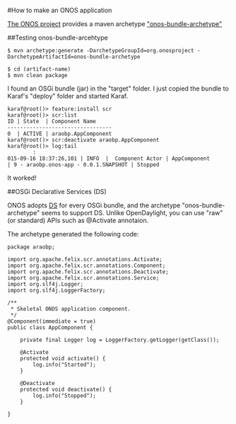 #How to make an ONOS application

[The ONOS project](http://onosproject.org/) provides a maven archetype ["onos-bundle-archetype"](
https://wiki.onosproject.org/display/ONOS/Template+Application+Tutorial)

##Testing onos-bundle-arcehtype

```
$ mvn archetype:generate -DarchetypeGroupId=org.onosproject -DarchetypeArtifactId=onos-bundle-archetype

$ cd (artifact-name)
$ mvn clean package
```

I found an OSGi bundle (jar) in the "target" folder. I just copied the bundle to Karaf's "deploy" folder and started Karaf.

```
karaf@root()> feature:install scr
karaf@root()> scr:list
ID | State  | Component Name
---------------------------------
0  | ACTIVE | araobp.AppComponent
karaf@root()> scr:deactivate araobp.AppComponent 
karaf@root()> log:tail
        :
015-09-16 18:37:26,101 | INFO  |  Component Actor | AppComponent                     | 9 - araobp.onos-app - 0.0.1.SNAPSHOT | Stopped
```
It worked!

##OSGi Declarative Services (DS)

ONOS adopts [DS](http://wiki.osgi.org/wiki/Declarative_Services) for every OSGi bundle, and the archetype "onos-bundle-archetype" seems to support DS. Unlike OpenDaylight, you can use "raw" (or standard) APIs such as @Activate annotaion.

The archetype generated the following code:

```
package araobp;

import org.apache.felix.scr.annotations.Activate;
import org.apache.felix.scr.annotations.Component;
import org.apache.felix.scr.annotations.Deactivate;
import org.apache.felix.scr.annotations.Service;
import org.slf4j.Logger;
import org.slf4j.LoggerFactory;

/**
 * Skeletal ONOS application component.
 */
@Component(immediate = true)
public class AppComponent {

    private final Logger log = LoggerFactory.getLogger(getClass());

    @Activate
    protected void activate() {
        log.info("Started");
    }

    @Deactivate
    protected void deactivate() {
        log.info("Stopped");
    }

}
```

